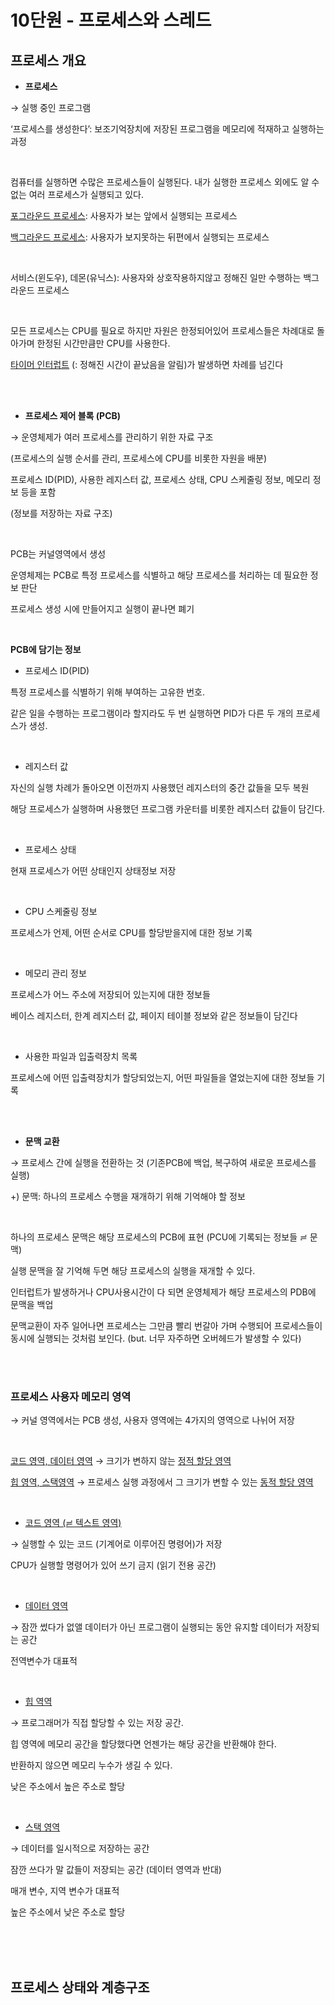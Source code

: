 # 10단원 - 프로세스와 스레드

## 프로세스 개요

- **프로세스**

→ 실행 중인 프로그램

‘프로세스를 생성한다’: 보조기억장치에 저장된 프로그램을 메모리에 적재하고 실행하는 과정

<br>

컴퓨터를 실행하면 수많은 프로세스들이 실행된다. 내가 실행한 프로세스 외에도 알 수 없는 여러 프로세스가 실행되고 있다.

<ins>포그라운드 프로세스</ins>: 사용자가 보는 앞에서 실행되는 프로세스

<ins>백그라운드 프로세스</ins>: 사용자가 보지못하는 뒤편에서 실행되는 프로세스

<br>

서비스(윈도우), 데몬(유닉스): 사용자와 상호작용하지않고 정해진 일만 수행하는 백그라운드 프로세스

<br>

모든 프로세스는 CPU를 필요로 하지만 자원은 한정되어있어 프로세스들은 차례대로 돌아가며 한정된 시간만큼만 CPU를 사용한다. 

<ins>타이머 인터럽트</ins> (: 정해진 시간이 끝났음을 알림)가 발생하면 차례를 넘긴다

<br>
<br>

- **프로세스 제어 블록 (PCB)**

→ 운영체제가 여러 프로세스를 관리하기 위한 자료 구조 

(프로세스의 실행 순서를 관리, 프로세스에 CPU를 비롯한 자원을 배분)

프로세스 ID(PID), 사용한 레지스터 값, 프로세스 상태, CPU 스케줄링 정보, 메모리 정보 등을 포함

(정보를 저장하는 자료 구조)

<br>

PCB는 커널영역에서 생성

운영체제는 PCB로 특정 프로세스를 식별하고 해당 프로세스를 처리하는 데 필요한 정보 판단

프로세스 생성 시에 만들어지고 실행이 끝나면 폐기

<br>

**PCB에 담기는 정보**

- 프로세스 ID(PID)

특정 프로세스를 식별하기 위해 부여하는 고유한 번호.

같은 일을 수행하는 프로그램이라 할지라도 두 번 실행하면 PID가 다른 두 개의 프로세스가 생성.

<br>

- 레지스터 값

자신의 실행 차례가 돌아오면 이전까지 사용했던 레지스터의 중간 값들을 모두 복원

해당 프로세스가 실행하며 사용했던 프로그램 카운터를 비롯한 레지스터 값들이 담긴다.

<br>

- 프로세스 상태

현재 프로세스가 어떤 상태인지 상태정보 저장

<br>

- CPU 스케줄링 정보

프로세스가 언제, 어떤 순서로 CPU를 할당받을지에 대한 정보 기록

<br>

- 메모리 관리 정보

프로세스가 어느 주소에 저장되어 있는지에 대한 정보들

베이스 레지스터, 한계 레지스터 값, 페이지 테이블 정보와 같은 정보들이 담긴다

<br>

- 사용한 파일과 입출력장치 목록

프로세스에 어떤 입출력장치가 할당되었는지, 어떤 파일들을 열었는지에 대한 정보들 기록

<br>
<br>

- **문맥 교환**

→ 프로세스 간에 실행을 전환하는 것 (기존PCB에 백업, 복구하여 새로운 프로세스를 실행)

+) 문맥: 하나의 프로세스 수행을 재개하기 위해 기억해야 할 정보

<br>

하나의 프로세스 문맥은 해당 프로세스의 PCB에 표현 (PCU에 기록되는 정보들 ≓ 문맥)

실행 문맥을 잘 기억해 두면 해당 프로세스의 실행을 재개할 수 있다.

인터럽트가 발생하거나 CPU사용시간이 다 되면 운영체제가 해당 프로세스의 PDB에 문맥을 백업

문맥교환이 자주 일어나면 프로세스는 그만큼 빨리 번갈아 가며 수행되어 프로세스들이 동시에 실행되는 것처럼 보인다. (but. 너무 자주하면 오버헤드가 발생할 수 있다)

<br>
<br>

### 프로세스 사용자 메모리 영역

→ 커널 영역에서는 PCB 생성, 사용자 영역에는 4가지의 영역으로 나뉘어 저장

<br>

<ins>코드 영역, 데이터 영역</ins> → 크기가 변하지 않는 <ins>정적 할당 영역</ins>

<ins>힙 영역, 스택영역</ins> → 프로세스 실행 과정에서 그 크기가 변할 수 있는 <ins>동적 할당 영역</ins>

<br>

- <ins>코드 영역 (≓ 텍스트 영역)</ins>

→ 실행할 수 있는 코드 (기계어로 이루어진 명령어)가 저장

CPU가 실행할 명령어가 있어 쓰기 금지 (읽기 전용 공간)

<br>

- <ins>데이터 영역</ins>

→ 잠깐 썼다가 없앨 데이터가 아닌 프로그램이 실행되는 동안 유지할 데이터가 저장되는 공간

전역변수가 대표적

<br>

- <ins>힙 역역</ins>

→ 프로그래머가 직접 할당할 수 있는 저장 공간.

힙 영역에 메모리 공간을 할당했다면 언젠가는 해당 공간을 반환해야 한다.

반환하지 않으면 메모리 누수가 생길 수 있다.

낮은 주소에서 높은 주소로 할당

<br>

- <ins>스택 영역</ins>

→ 데이터를 일시적으로 저장하는 공간

잠깐 쓰다가 말 값들이 저장되는 공간 (데이터 영역과 반대)

매개 변수, 지역 변수가 대표적

높은 주소에서 낮은 주소로 할당

<br>
<br>
<br>

## 프로세스 상태와 계층구조
